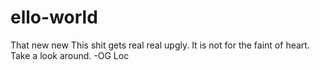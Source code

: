 # ello-world
That new new
This shit gets real real upgly. It is not for the faint of heart.
Take a look around.
-OG Loc
